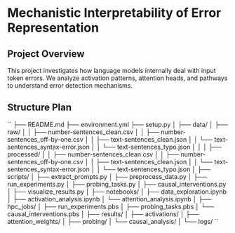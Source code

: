 # Mechanistic Interpretability of Error Representation

## Project Overview
This project investigates how language models internally deal with input token errors. We analyze activation patterns, attention heads, and pathways to understand error detection mechanisms.

## Structure Plan
\`\`
├── README.md
├── environment.yml
├── setup.py
│
├── data/
│   ├── raw/
│   │   ├── number-sentences_clean.csv
│   │   ├── number-sentences_off-by-one.csv
│   │   ├── text-sentences_clean.json
│   │   └── text-sentences_syntax-error.json
│   │   └── text-sentences_typo.json
│   │
│   ├── processed/
│   │   ├── number-sentences_clean.csv
│   │   ├── number-sentences_off-by-one.csv
│   │   ├── text-sentences_clean.json
│   │   └── text-sentences_syntax-error.json
│   │   └── text-sentences_typo.json
│
├── scripts/
│   ├── extract_prompts.py
│   ├── preprocess_data.py
│   ├── run_experiments.py
│   ├── probing_tasks.py
│   ├── causal_interventions.py
│   ├── visualize_results.py
│
├── notebooks/
│   ├── data_exploration.ipynb
│   ├── activation_analysis.ipynb
│   └── attention_analysis.ipynb
│
├── hpc_jobs/
│   ├── run_experiments.pbs
│   ├── probing_tasks.pbs
│   └── causal_interventions.pbs
│
├── results/
│   ├── activations/
│   ├── attention_weights/
│   ├── probing/
│   └── causal_analysis/
│
└── logs/
\`\`
